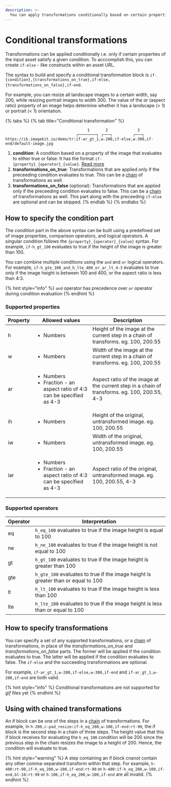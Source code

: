 ```yaml
---
description: >-
  You can apply transformations conditionally based on certain properties of the input asset
---
```


# Conditional transformations

Transformations can be applied conditionally i.e. only if certain properties of the input asset satisfy a given condition. To acccomplish this, you can create `if-else` - like constructs within an asset URL.

The syntax to build and specify a conditional transformation block is `if-{condition},{transformations_on_true},if-else,{transformations_on_false},if-end`.

For example, you can resize all landscape images to a certain width, say 200, while resizing portrait images to width 300. The value of the *ar* (aspect ratio) property of an image helps determine whether it has a landscape (> 1) or portrait (< 1) orientation.

{% tabs %}
{% tab title="Conditional transformation" %}
```markup
                                    1       2             3                   
                               ┌────────┐ ┌───┐         ┌───┐
https://ik.imagekit.io/demo/tr:if-ar_gt_1,w-200,if-else,w-300,if-end/default-image.jpg
```

1. **condition**: A condition based on a property of the image that evaluates to either true or false. It has the format `if-{property}_{operator}_{value}`. [Read more](/features/image-transformations/conditional-transformations#how-to-specify-the-condition-part)
2. **transformations_on_true**: Transformations that are applied only if the preceeding condition evaluates to true. This can be a [chain](/features/image-transformations/chained-transformations.md) of transformations as well.
2. **transformations_on_false** (optional): Transformations that are applied only if the preceeding condition evaluates to false. This can be a [chain](/features/image-transformations/chained-transformations.md) of transformations as well. This part along with the preceeding `if-else` are optional and can be skipped.
{% endtab %}
{% endtabs %}

## How to specify the condition part
The *condition* part in the above syntax can be built using a predefined set of image properties, comparison operators, and logical operators. A singular condition follows the `{property}_{operator}_{value}` syntax. For example, `if-h_gt_100` evaluates to true if the height of the image is greater than 100.

You can combine multiple conditions using the `and` and `or` logical operators. For example, `if-h_gte_100_and_h_lte_400_or_ar_lt_4-3` evaluates to true only if the image height is between 100 and 400, or the aspect ratio is less than 4:3.

{% hint style="info" %}
`and` operator has precedence over `or` operator during condition evaluation
{% endhint %}

### Supported properties
| Property | Allowed values | Description |
| - | - | - |
| <p>h</p> | <ul> <li>Numbers</li> </ul> | Height of the image at the current step in a chain of transforms. eg. 100, 200.55 |
| <p>w</p> | <ul> <li>Numbers</li> </ul> | Width of the image at the current step in a chain of transforms. eg. 100, 200.55 |
| <p>ar</p> | <ul> <li>Numbers</li> <li>Fraction - an aspect ratio of 4:3 can be specified as 4-3</li> </ul> | Aspect ratio of the image at the current step in a chain of transforms. eg. 100, 200.55, 4-3|
| <p>ih</p> | <ul> <li>Numbers</li> </ul> | Height of the original, untransformed image. eg. 100, 200.55 |
| <p>iw</p> | <ul> <li>Numbers</li> </ul> | Width of the original, untransformed image. eg. 100, 200.55 |
| <p>iar</p> | <ul> <li>Numbers</li> <li>Fraction - an aspect ratio of 4:3 can be specified as 4-3</li> </ul> | Aspect ratio of the original, untransformed image. eg. 100, 200.55, 4-3 |

### Supported operators
| Operator | Interpretation |
| - | - |
| eq | `h_eq_100` evaluates to true if the image height is equal to 100 |
| ne | `h_ne_100` evaluates to true if the image height is not equal to 100 |
| gt | `h_gt_100` evaluates to true if the image height is greater than 100 |
| gte | `h_gte_100` evaluates to true if the image height is greater than or equal to 100 |
| lt | `h_lt_100` evaluates to true if the image height is less than 100 |
| lte | `h_lte_100` evaluates to true if the image height is less than or equal to 100 |

## How to specify transformations
You can specify a set of any supported transformations, or a [chain](/features/image-transformations/chained-transformations.md) of transformations, in place of the *transformations_on_true* and *transformations_on_false* parts. The former will be applied if the condition evaluates to true. The latter will be applied if the condition evaluates to false. The `if-else` and the succeeding transformations are optional.

For example, `if-ar_gt_1,w-200,if-else,w-300,if-end` and `if-ar_gt_1,w-200,if-end` are both valid.

{% hint style="info" %}
Conditional transformations are not supported for *gif* files yet
{% endhint %}

## Using with chained transformations
An if block can be one of the steps in a [chain](/features/image-transformations/chained-transformations.md) of transformations. For example, in `h-200,c-pad_resize:if-h_eq_200,w-100,if-end:rt-90`, the if block is the second step in a chain of three steps. The height value that this if block receives for evaluating the `h_eq_100` condition will be 200 since the previous step in the chain resizes the image to a height of 200. Hence, the condition will evaluate to true.

{% hint style="warning" %}
A step containing an if block cnanot contain any other comma-separated transform within that step. For example, `h-400:rt-90,if-h_eq_200,w-100,if-end:rt-90` or `h-400:if-h_eq_200,w-100,if-end,bl-10:rt-90` or `h-100,if-h_eq_200,w-100,if-end` are all invalid.
{% endhint %}
